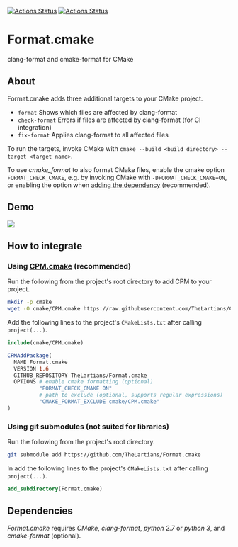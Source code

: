 [![Actions Status](https://github.com/TheLartians/Format.cmake/workflows/Unix/badge.svg)](https://github.com/TheLartians/Format.cmake/actions)
[![Actions Status](https://github.com/TheLartians/Format.cmake/workflows/Windows/badge.svg)](https://github.com/TheLartians/Format.cmake/actions)

# Format.cmake

clang-format and cmake-format for CMake

## About

Format.cmake adds three additional targets to your CMake project.

- `format` Shows which files are affected by clang-format
- `check-format` Errors if files are affected by clang-format (for CI integration)
- `fix-format` Applies clang-format to all affected files

To run the targets, invoke CMake with `cmake --build <build directory> --target <target name>`.

To use _cmake_format_ to also format CMake files, enable the cmake option `FORMAT_CHECK_CMAKE`, e.g. by invoking CMake with `-DFORMAT_CHECK_CMAKE=ON`, or enabling the option when [adding the dependency](#how-to-integrate) (recommended).

## Demo

![](https://user-images.githubusercontent.com/4437447/66123312-31ec3500-e5d1-11e9-8404-492b8eff8511.gif)

## How to integrate

### Using [CPM.cmake](https://github.com/TheLartians/CPM) (recommended)

Run the following from the project's root directory to add CPM to your project.

```bash
mkdir -p cmake
wget -O cmake/CPM.cmake https://raw.githubusercontent.com/TheLartians/CPM/master/cmake/CPM.cmake
```

Add the following lines to the project's `CMakeLists.txt` after calling `project(...)`.

```CMake
include(cmake/CPM.cmake)

CPMAddPackage(
  NAME Format.cmake
  VERSION 1.6
  GITHUB_REPOSITORY TheLartians/Format.cmake
  OPTIONS # enable cmake formatting (optional)
          "FORMAT_CHECK_CMAKE ON"
          # path to exclude (optional, supports regular expressions)
          "CMAKE_FORMAT_EXCLUDE cmake/CPM.cmake"
)
```

### Using git submodules (not suited for libraries)

Run the following from the project's root directory.

```bash
git submodule add https://github.com/TheLartians/Format.cmake
```

In add the following lines to the project's `CMakeLists.txt` after calling `project(...)`.

```CMake
add_subdirectory(Format.cmake)
```

## Dependencies

_Format.cmake_ requires _CMake_, _clang-format_, _python 2.7_ or _python 3_, and _cmake-format_ (optional).
